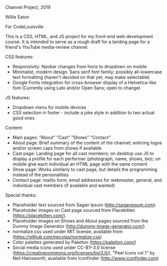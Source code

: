 Channel Project, 2019

Willie Eaton

For CodeLouisville

This is a CSS, HTML, and JS project for my front-end web development course.
It is intended to serve as a rough draft for a landing page for a friend's
YouTube media-review channel.

CSS features: 
* Responsivity: Navbar changes from horiz to dropdown on mobile
* Minimalist, modern design.  Sans serif font family; possibly all-lowercase
text formatting (haven't decided on that yet; may make selectable)
* Google Fonts integration for cross-browser display of a Helvetica-like font (Currently using Lato and/or Open Sans; open to change) 

JS features:
* Dropdown menu for mobile devices
* CSS selection in footer - include a joke style in addition to two actual
good ones

Content:
* Main pages: "About" "Cast" "Shows" "Contact"
* About page: Brief summary of the content of the channel; enticing logos
and/or screen caps from shows if available
* Cast page: Landing page for all cast members; on desktop use JS to display
a profile for each performer (photograph, name, shows, bio); on mobile give
each individual an HTML page with the same content
* Show page: Works similarly to cast page, but details the programming instead of the personalities
* Contact page: mailto form; email addresses for webmaster, general, and
individual cast members (if available and wanted)

Special thanks:
* Placeholder text sourced from Sagan Ipsum (http://saganipsum.com).
* Placeholder images on Cast page sourced from Placekitten (https://placekitten.com/).
* Placeholder images on Shows and About pages sourced from the Dummy Image Generator (http://dummy-image-generator.com/)
* normalize.css used under MIT license, available from (https://github.com/necolas/normalize.css)
* Color palettes generated by Paletton (https://paletton.com/)
* Social media icons used under CC-BY-3.0 license (https://creativecommons.org/licenses/by/3.0/), "Peel Icons vol 1" by Neil Hainsworth, available from Iconfinder (http://www.iconfinder.com)